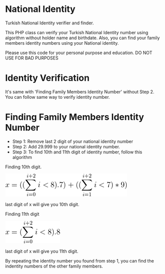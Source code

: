 # National Identity
Turkish National Identity verifier and finder.

This PHP class can verify your Turkish National Identity number using algorithm without holder name and birthdate. Also, you can find your family members identity numbers using your National identity.

Please use this code for your personal purpose and education. DO NOT USE FOR BAD PURPOSES

# Identity Verification
It's same with 'Finding Family Members Identity Number' without Step 2. You can follow same way to verify identity number.

# Finding Family Members Identity Number

* Step 1: Remove last 2 digit of your national identity number
* Step 2: Add 29.999 to your national identity number.
* Step 3: To find 10th and 11th digit of identity number, follow this algorithm

Finding 10th digit.

![10th](https://raw.githubusercontent.com/alimsahy/NationalIdentity/master/algo.png)


last digit of x will give you 10th digit.



Finding 11th digit

![11th](https://raw.githubusercontent.com/alimsahy/NationalIdentity/master/algo11.png)


last digit of x will give you 11th digit.



By repeating the identity number you found from step 1, you can find the indentity numbers of the other family members.
